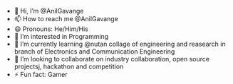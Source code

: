 - 👋 Hi, I’m @AnilGavange
- 📫 How to reach me @AnilGavange
- 😄 Pronouns: He/Him/His
- 👀 I’m interested in Programming
- 🌱 I’m currently learning @nutan collage of engineering and reasearch in branch of Electronics and Communication Engineering
- 💞️ I’m looking to collaborate on industry collaboration, open source projectsj, hackathon and competition
- ⚡ Fun fact: Gamer
